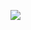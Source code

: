 <p align="left">
    <img src="https://skillicons.dev/icons?i=html,css,js,svelte,astro,cs,dotnet,bootstrap,tailwind,git,vercel,aws&theme=dark&theme=dark&perline=6" />
</p>
